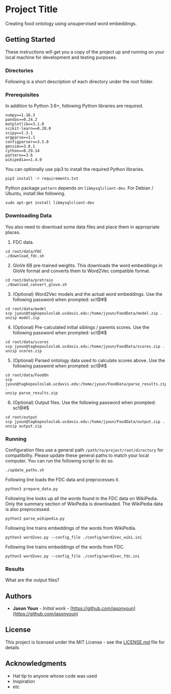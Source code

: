 # Project Title

Creating food ontology using unsupervised word embeddings.

## Getting Started

These instructions will get you a copy of the project up and running on your local machine for development and testing purposes.

### Directories

Following is a short description of each directory under the root folder.
<!-- 
* <code>config/</code>: .ini configuration files go here.
* <code>data/</code>: Data to be used as an input go here.
* <code>output/</code>: All files generated from running the code will go here.
* <code>preprocess/</code>: Contains all the modules for preproessing the data.
* <code>utils/</code>: Other utility files used in the project.
 -->
### Prerequisites

In addition to Python 3.6+, following Python libraries are required.

```
numpy==1.16.3
pandas==0.24.2
matplotlib==3.1.0
scikit-learn==0.20.0
scipy==1.3.1
argparse==1.1
configparser==3.5.0
gensim==3.8.1
cython==0.29.14
pattern==3.6
wikipedia==1.4.0
```

You can optionally use pip3 to install the required Python libraries.

```
pip3 install -r requirements.txt
```

Python package ```pattern``` depends on ```libmysqlclient-dev```. For Debian / Ubuntu, install like following.

```
sudo apt-get install libmysqlclient-dev
```

### Downloading Data
You also need to download some data files and place them in appropriate places.

1. FDC data.
```
cd root/data/FDC
./download_fdc.sh
```

2. GloVe 6B pre-trained weights. This downloads the word embeddings in GloVe format and converts them to Word2Vec compatible format.
```
cd root/data/pretrain
./download_convert_glove.sh
```

3. (Optional) Word2Vec models and the actual word embeddings. Use the following password when prompted: sc!@#$
```
cd root/data/model
scp jyoun@tagkopouloslab.ucdavis.edu:/home/jyoun/FoodData/model.zip .
unzip model.zip
```

4. (Optional) Pre-calculated initial siblings / parents scores. Use the following password when prompted: sc!@#$
```
cd root/data/scores
scp jyoun@tagkopouloslab.ucdavis.edu:/home/jyoun/FoodData/scores.zip .
unzip scores.zip
```

5. (Optional) Parsed ontology data used to calculate scores above. Use the following password when prompted: sc!@#$
```
cd root/data/FoodOn
scp jyoun@tagkopouloslab.ucdavis.edu:/home/jyoun/FoodData/parse_results.zip .
unzip parse_results.zip
```

6. (Optional) Output files. Use the following password when prompted: sc!@#$
```
cd root/output
scp jyoun@tagkopouloslab.ucdavis.edu:/home/jyoun/FoodData/output.zip .
unzip output.zip
```

### Running

Configuration files use a general path ```/path/to/project/root/directory``` for compatibility. Please update these general paths to match your local computer. You can run the following script to do so.

```
./update_paths.sh
```

Following line loads the FDC data and preprocesses it.

```
python3 prepare_data.py
```

Following line looks up all the words found in the FDC data on WikiPedia. Only the summary section of WikiPedia is downloaded. The WikiPedia data is also preprocessed.

```
python3 parse_wikipedia.py
```

Following line trains embeddings of the words from WikiPedia.

```
python3 word2vec.py --config_file ./config/word2vec_wiki.ini
```

Following line trains embeddings of the words from FDC.

```
python3 word2vec.py --config_file ./config/word2vec_fdc.ini
```

### Results

What are the output files?

## Authors

* **Jason Youn** - *Initial work* - [https://github.com/jasonyoun](https://github.com/jasonyoun)

## License

This project is licensed under the MIT License - see the [LICENSE.md](LICENSE.md) file for details

## Acknowledgments

* Hat tip to anyone whose code was used
* Inspiration
* etc